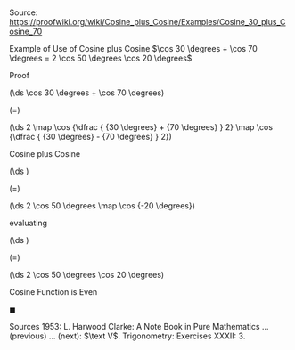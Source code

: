 # 

Source: https://proofwiki.org/wiki/Cosine_plus_Cosine/Examples/Cosine_30_plus_Cosine_70

Example of Use of Cosine plus Cosine
$\cos 30 \degrees + \cos 70 \degrees = 2 \cos 50 \degrees \cos 20 \degrees$


Proof













\(\ds \cos 30 \degrees + \cos 70 \degrees\)

\(=\)







\(\ds 2 \map \cos {\dfrac { {30 \degrees} + {70 \degrees} } 2} \map \cos {\dfrac { {30 \degrees} - {70 \degrees} } 2}\)





Cosine plus Cosine














\(\ds \)

\(=\)







\(\ds 2 \cos 50 \degrees \map \cos {-20 \degrees}\)





evaluating














\(\ds \)

\(=\)







\(\ds 2 \cos 50 \degrees \cos 20 \degrees\)





Cosine Function is Even



$\blacksquare$


Sources
1953: L. Harwood Clarke: A Note Book in Pure Mathematics ... (previous) ... (next): $\text V$. Trigonometry: Exercises $\text {XXXII}$: $3$.




